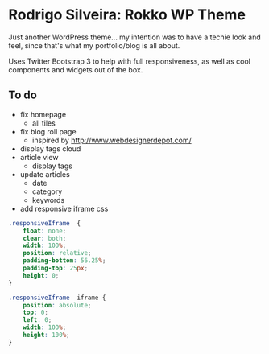 # Rodrigo Silveira: Rokko WP Theme

Just another WordPress theme... my intention was to have a techie look and feel, since that's what my portfolio/blog is all about. 

Uses Twitter Bootstrap 3 to help with full responsiveness, as well as cool components and widgets out of the box.

## To do

* fix homepage
   * all tiles
* fix blog roll page
   * inspired by http://www.webdesignerdepot.com/
* display tags cloud
* article view
   * display tags
* update articles
   * date
   * category
   * keywords
* add responsive iframe css
```css
.responsiveIframe  {
    float: none;
    clear: both;
    width: 100%;
    position: relative;
    padding-bottom: 56.25%;
    padding-top: 25px;
    height: 0;
}

.responsiveIframe  iframe {
    position: absolute;
    top: 0;
    left: 0;
    width: 100%;
    height: 100%;
}
```
